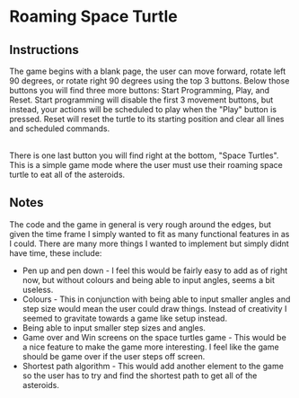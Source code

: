 # Roaming Space Turtle

## Instructions

The game begins with a blank page, the user can move forward, rotate left 90 degrees, or rotate right 90 degrees using the top 3 buttons. Below those buttons you will find three more buttons: Start Programming, Play, and Reset. Start programming will disable the first 3 movement buttons, but instead, your actions will be scheduled to play when the "Play" button is pressed. Reset will reset the turtle to its starting position and clear all lines and scheduled commands.<br><br>

There is one last button you will find right at the bottom, "Space Turtles". This is a simple game mode where the user must use their roaming space turtle to eat all of the asteroids.

## Notes

The code and the game in general is very rough around the edges, but given the time frame I simply wanted to fit as many functional features in as I could. There are many more things I wanted to implement but simply didnt have time, these include:<br>
<ul>
    <li>Pen up and pen down - I feel this would be fairly easy to add as of right now, but without colours and being able to input angles, seems a bit useless.</li>
    <li>Colours - This in conjunction with being able to input smaller angles and step size would mean the user could draw things. Instead of creativity I seemed to gravitate towards a game like setup instead.</li>
    <li>Being able to input smaller step sizes and angles.</li>
    <li>Game over and Win screens on the space turtles game - This would be a nice feature to make the game more interesting. I feel like the game should be game over if the user steps off screen.</li>
    <li>Shortest path algorithm - This would add another element to the game so the user has to try and find the shortest path to get all of the asteroids.</li>
</ul>